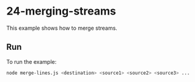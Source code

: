# 24-merging-streams

This example shows how to merge streams.

## Run

To run the example:

```bash
node merge-lines.js <destination> <source1> <source2> <source3> ...
```
